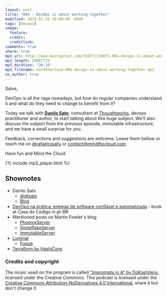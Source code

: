 ```yaml
---
layout: post
title: "004 - DevOps is about working together"
modified: 2015-01-26 10:00:00 -0500
tags: [devops]
image:
  feature:
  credit:
  creditlink:
comments: true
share: true
mp3_url: http://www.buzzsprout.com/35077/239871-004-devops-is-about-working-together.mp3
mp3_length: 29067725
mp3_duration: "30:16"
mp3_filename: mindthecloud-004-devops-is-about-working-together.mp3
no_author: true
---
```

Salve,

DevOps is all the rage nowadays, but how do regular companies understand it and what do they need to change to benefit from it?

Today we talk with **[Danilo Sato](https://twitter.com/dtsato)**, consultant at [Thoughtworks](http://www.thoughtworks.com/?utm_source=mindthecloud), devops practitioner and author, to start talking about this huge subject. We'll also discuss the subject from the previous episode, immutable infrastructure, and we have a small surprise for you.

Feedback, corrections and suggestions are welcome. Leave them bellow or reach me on [@rafaelrosafu](https://twitter.com/rafaelrosafu) or *contact@mindthecloud.com*.

Have fun and Mind the Cloud.

{% include mp3_player.html %}

## Shownotes
* Danilo Sato
  * [@dtsato](https://twitter.com/dtsato)
  * [Blog](http://www.dtsato.com/blog/)
* [DevOps na prática: entrega de software confiável e automatizada](http://www.casadocodigo.com.br/products/livro-devops?utm_source=mindthecloud) - book at Casa do Código in pt-BR
* Mentioned posts on Martin Fowler's blog
  * [PhoenixServer](http://martinfowler.com/bliki/PhoenixServer.html?utm_source=mindthecloud)
  * [SnowflakeServer](http://martinfowler.com/bliki/SnowflakeServer.html?utm_source=mindthecloud)
  * [ImmutableServer](http://martinfowler.com/bliki/ImmutableServer.html?utm_source=mindthecloud)
* [Luminal](http://luminal.com/?utm_source=mindthecloud)
  * [Fugue](https://fugue.it/?utm_source=mindthecloud)
* [Terraform by HashiCorp](https://www.terraform.io/?utm_source=mindthecloud)

### Credits and copyright
The music used on the program is called ["Impromptu in A" by DoKashiteru](http://dig.ccmixter.org/files/DoKashiteru/24766), licensed under the Creative Commons. This podcast is licensed under the [Creative Commons Attribution-NoDerivatives 4.0 International](https://creativecommons.org/licenses/by-nd/4.0/), share it but don't change it.
